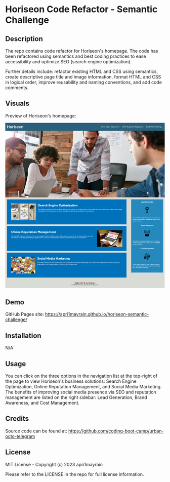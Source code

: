 # Horiseon Code Refactor - Semantic Challenge

## Description

The repo contains code refactor for Horiseon's homepage. The code has been refactored using semantics and best coding practices to ease accessibility and optimize SEO (search engine optimization).

Further details include: refactor existing HTML and CSS using semantics, create descriptive page title and image information, format HTML and CSS in logical order, improve reusability and naming conventions, and add code comments.

## Visuals
Preview of Horiseon's homepage:  

![](/assets/images/horiseon.png)

## Demo
GitHub Pages site: https://apri1mayrain.github.io/horiseon-semantic-challenge/

## Installation

N/A

## Usage

You can click on the three options in the navigation list at the top-right of the page to view Horiseon's business solutions: Search Engine Optimization, Online Reputation Management, and Social Media Marketing. The benefits of improving social media presence via SEO and reputation management are listed on the right sidebar: Lead Generation, Brand Awareness, and Cost Management.

## Credits

Source code can be found at: https://github.com/coding-boot-camp/urban-octo-telegram

## License

MIT License - Copyright (c) 2023 apri1mayrain

Please refer to the LICENSE in the repo for full license information.
